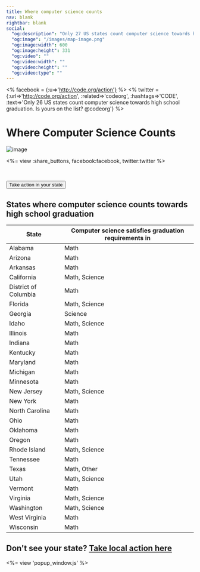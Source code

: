 ```yaml
---
title: Where computer science counts
nav: blank
rightbar: blank
social:
  "og:description": "Only 27 US states count computer science towards high school graduation. Is yours on the list?"
  "og:image": "/images/map-image.png"
  "og:image:width": 600
  "og:image:height": 331
  "og:video": ""
  "og:video:width": ""
  "og:video:height": ""
  "og:video:type": ""
---
```

<% facebook = {:u=>'http://code.org/action'} %>
<% twitter = {:url=>'http://code.org/action', :related=>'codeorg', :hashtags=>'CODE', :text=>'Only 26 US states count computer science towards high school graduation. Is yours on the list? @codeorg'} %>

# Where Computer Science Counts

![image](/images/fit-500/map-image.png)

<%= view :share_buttons, facebook:facebook, twitter:twitter %>

<br style="clear: both;">

[<button>Take action in your state</button>](/promote)



## States where computer science counts towards high school graduation


| State | Computer science satisfies graduation requirements in |
| -------- | ----------- |
| Alabama | Math |
| Arizona | Math |
| Arkansas | Math |
| California | Math, Science |
| District of Columbia    | Math |
| Florida | Math, Science |
| Georgia   | Science |
| Idaho | Math, Science |
| Illinois | Math |
| Indiana  | Math |
| Kentucky | Math |
| Maryland | Math |
| Michigan | Math |
| Minnesota | Math |
| New Jersey | Math, Science |
| New York | Math |
| North Carolina | Math |
| Ohio | Math |
| Oklahoma | Math |
| Oregon | Math |
| Rhode Island | Math, Science |
| Tennessee | Math |
| Texas | Math, Other |
| Utah | Math, Science |
| Vermont | Math |
| Virginia | Math, Science |
| Washington | Math, Science |
| West Virginia | Math |
| Wisconsin | Math |


## Don't see your state? [Take local action here](/promote)

<%= view 'popup_window.js' %>
